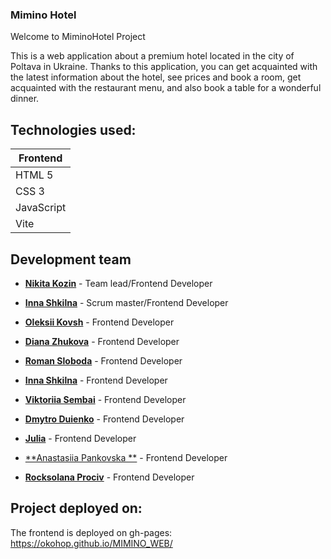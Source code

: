 ### Mimino Hotel

Welcome to MiminoHotel Project

This is a web application about a premium hotel located in the city of Poltava
in Ukraine. Thanks to this application, you can get acquainted with the latest
information about the hotel, see prices and book a room, get acquainted with the
restaurant menu, and also book a table for a wonderful dinner.

## Technologies used:

| Frontend   |
| ---------- |
| HTML 5     |
| CSS 3      |
| JavaScript |
| Vite       |

## Development team

- [**Nikita Kozin**](https://github.com/OKoHop) - Team lead/Frontend Developer

- [**Inna Shkilna**](https://github.com/In-inka) - Scrum master/Frontend
  Developer

- [**Oleksii Kovsh**](https://github.com/Frame53YY) - Frontend Developer

- [**Diana Zhukova**](https://github.com/Dianka3103) - Frontend Developer

- [**Roman Sloboda**](https://github.com/Ro-no) - Frontend Developer

- [**Inna Shkilna**](https://github.com/In-inka) - Frontend Developer

- [**Viktoriia Sembai**](https://github.com/Vikki2Rikki) - Frontend Developer

- [**Dmytro Duienko**](https://github.com/DuienkoDmytro) - Frontend Developer

- [**Julia**](https://github.com/Julia-Aird) - Frontend Developer

- [**Anastasiia Pankovska **](https://github.com/anastasiiapankovska) - Frontend
  Developer

- [**Rocksolana Prociv**](https://github.com/fxxwol) - Frontend Developer

## Project deployed on:

The frontend is deployed on gh-pages: https://okohop.github.io/MIMINO_WEB/
